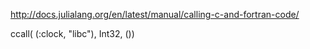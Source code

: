http://docs.julialang.org/en/latest/manual/calling-c-and-fortran-code/

ccall( (:clock, "libc"), Int32, ())


